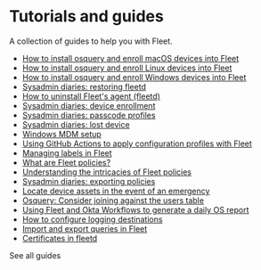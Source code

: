 # Tutorials and guides

A collection of guides to help you with Fleet.

- [How to install osquery and enroll macOS devices into Fleet](https://fleetdm.com/guides/how-to-install-osquery-and-enroll-macos-devices-into-fleet)  
- [How to install osquery and enroll Linux devices into Fleet](https://fleetdm.com/guides/how-to-install-osquery-and-enroll-linux-devices-into-fleet)  
- [How to install osquery and enroll Windows devices into Fleet](https://fleetdm.com/guides/how-to-install-osquery-and-enroll-windows-devices-into-fleet)  
- [Sysadmin diaries: restoring fleetd](https://fleetdm.com/guides/sysadmin-diaries-restoring-fleetd)  
- [How to uninstall Fleet's agent (fleetd)](https://fleetdm.com/articles/how-to-uninstall-fleetd.md)  
- [Sysadmin diaries: device enrollment](https://fleetdm.com/guides/sysadmin-diaries-device-enrollment)  
- [Sysadmin diaries: passcode profiles](https://fleetdm.com/guides/sysadmin-diaries-passcode-profiles)  
- [Sysadmin diaries: lost device](https://fleetdm.com/guides/sysadmin-diaries-lost-device)  
- [Windows MDM setup](https://fleetdm.com/guides/windows-mdm-setup)  
- [Using GitHub Actions to apply configuration profiles with Fleet](https://fleetdm.com/guides/using-github-actions-to-apply-configuration-profiles-with-fleet)  
- [Managing labels in Fleet](https://fleetdm.com/guides/managing-labels-in-fleet)  
- [What are Fleet policies?](https://fleetdm.com/securing/what-are-fleet-policies)  
- [Understanding the intricacies of Fleet policies](https://fleetdm.com/guides/understanding-the-intricacies-of-fleet-policies)  
- [Sysadmin diaries: exporting policies](https://fleetdm.com/guides/sysadmin-diaries-exporting-policies)  
- [Locate device assets in the event of an emergency](https://fleetdm.com/guides/locate-assets-with-osquery)  
- [Osquery: Consider joining against the users table](https://fleetdm.com/guides/osquery-consider-joining-against-the-users-table)  
- [Using Fleet and Okta Workflows to generate a daily OS report](https://fleetdm.com/guides/using-fleet-and-okta-workflows-to-generate-a-daily-os-report)  
- [How to configure logging destinations](https://fleetdm.com/guides/how-to-configure-logging-destinations)  
- [Import and export queries in Fleet](https://fleetdm.com/guides/import-and-export-queries-in-fleet)  
- [Certificates in fleetd](https://fleetdm.com/guides/certificates-in-fleetd)

<a style="text-decoration: none;" href="https://fleetdm.com/guides"><animated-arrow-button>See all guides</animated-arrow-button></a>

<meta name="description" value="Links to deployment tutorials and guides for using Fleet.">
<meta name="pageOrderInSection" value="300">
